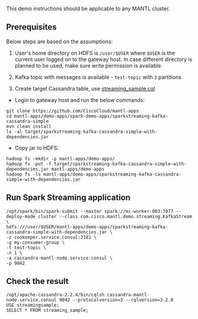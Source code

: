 This demo instructions should be applicable to any MANTL cluster.

## Prerequisites

Below steps are based on the assumptions:

1) User's home directory on HDFS is `/user/$USER` where `$USER` is the current user logged on to the gateway host.
In case different directory is planned to be used, make sure write permission is available.

2) Kafka topic with messages is available - `test-topic` with `3` partitions

3) Create target Cassandra table, use [streaming_sample.cql](https://github.com/CiscoCloud/mantl-apps/blob/master/demo-apps/spark-demo-apps/sparkstreaming-kafka-cassandra-simple/streaming_maple.cql)

* Login to gateway host and run the below commands:

```
git clone https://github.com/CiscoCloud/mantl-apps
cd mantl-apps/demo-apps/spark-demo-apps/sparkstreaming-kafka-cassandra-simple
mvn clean install
ls -al target/sparkstreaming-kafka-cassandra-simple-with-dependencies.jar
```

* Copy jar to HDFS:
```
hadoop fs -mkdir -p mantl-apps/demo-apps/
hadoop fs -put -f target/sparkstreaming-kafka-cassandra-simple-with-dependencies.jar mantl-apps/demo-apps
hadoop fs -ls mantl-apps/demo-apps/sparkstreaming-kafka-cassandra-simple-with-dependencies.jar
```

## Run Spark Streaming application

```
/opt/spark/bin/spark-submit --master spark://mi-worker-003:7077 --deploy-mode cluster --class com.cisco.mantl.demo.streaming.KafkaStream \
hdfs:///user/$USER/mantl-apps/demo-apps/sparkstreaming-kafka-cassandra-simple-with-dependencies.jar \
-z zookeeper.service.consul:2181 \
-g my-consumer-group \
-t test-topic \
-n 1 \
-a cassandra-mantl-node.service.consul \
-p 9042
```

## Check the result

```
/opt/apache-cassandra-2.2.4/bin/cqlsh cassandra-mantl-node.service.consul 9042 --protocolversion=3 --cqlversion=3.2.0
USE streamingsample;
SELECT * FROM streaming_sample;
```